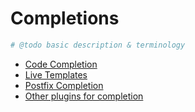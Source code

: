 # Completions
```php
# @todo basic description & terminology 
```
- [Code Completion](/Completions/CodeCompletion.md)
- [Live Templates](/Completions/LiveTemplates.md)
- [Postfix Completion](/Completions/PostfixCompletion.md)
- [Other plugins for completion](/Completions/OtherPlugins.md)
